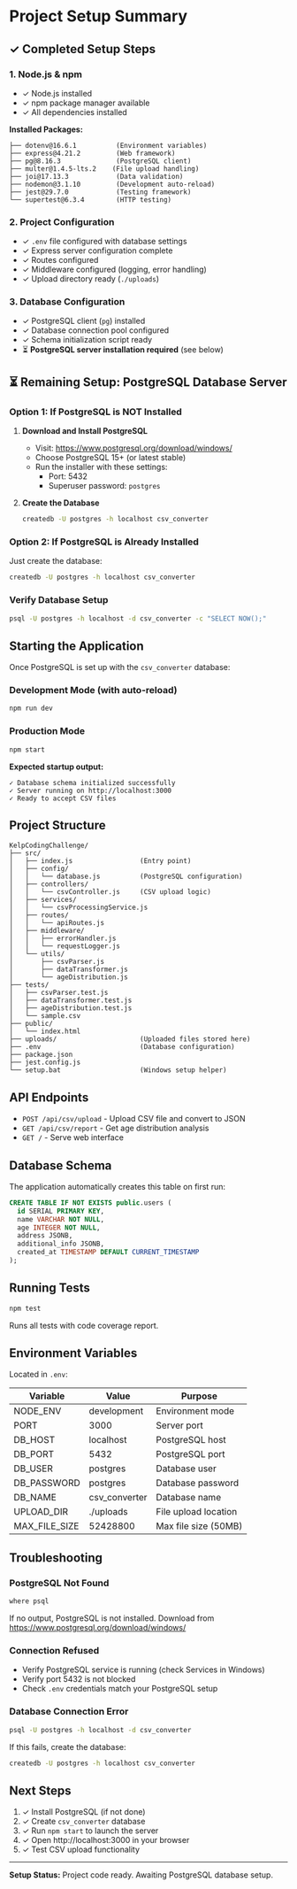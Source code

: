 # Project Setup Summary

## ✓ Completed Setup Steps

### 1. Node.js & npm
- ✓ Node.js installed
- ✓ npm package manager available
- ✓ All dependencies installed

**Installed Packages:**
```
├── dotenv@16.6.1          (Environment variables)
├── express@4.21.2         (Web framework)
├── pg@8.16.3              (PostgreSQL client)
├── multer@1.4.5-lts.2    (File upload handling)
├── joi@17.13.3            (Data validation)
├── nodemon@3.1.10         (Development auto-reload)
├── jest@29.7.0            (Testing framework)
└── supertest@6.3.4        (HTTP testing)
```

### 2. Project Configuration
- ✓ `.env` file configured with database settings
- ✓ Express server configuration complete
- ✓ Routes configured
- ✓ Middleware configured (logging, error handling)
- ✓ Upload directory ready (`./uploads`)

### 3. Database Configuration
- ✓ PostgreSQL client (`pg`) installed
- ✓ Database connection pool configured
- ✓ Schema initialization script ready
- ⏳ **PostgreSQL server installation required** (see below)

## ⏳ Remaining Setup: PostgreSQL Database Server

### Option 1: If PostgreSQL is NOT Installed

1. **Download and Install PostgreSQL**
   - Visit: https://www.postgresql.org/download/windows/
   - Choose PostgreSQL 15+ (or latest stable)
   - Run the installer with these settings:
     - Port: 5432
     - Superuser password: `postgres`

2. **Create the Database**
   ```cmd
   createdb -U postgres -h localhost csv_converter
   ```

### Option 2: If PostgreSQL is Already Installed

Just create the database:
```cmd
createdb -U postgres -h localhost csv_converter
```

### Verify Database Setup
```cmd
psql -U postgres -h localhost -d csv_converter -c "SELECT NOW();"
```

## Starting the Application

Once PostgreSQL is set up with the `csv_converter` database:

### Development Mode (with auto-reload)
```cmd
npm run dev
```

### Production Mode
```cmd
npm start
```

**Expected startup output:**
```
✓ Database schema initialized successfully
✓ Server running on http://localhost:3000
✓ Ready to accept CSV files
```

## Project Structure

```
KelpCodingChallenge/
├── src/
│   ├── index.js                 (Entry point)
│   ├── config/
│   │   └── database.js          (PostgreSQL configuration)
│   ├── controllers/
│   │   └── csvController.js     (CSV upload logic)
│   ├── services/
│   │   └── csvProcessingService.js
│   ├── routes/
│   │   └── apiRoutes.js
│   ├── middleware/
│   │   ├── errorHandler.js
│   │   └── requestLogger.js
│   └── utils/
│       ├── csvParser.js
│       ├── dataTransformer.js
│       └── ageDistribution.js
├── tests/
│   ├── csvParser.test.js
│   ├── dataTransformer.test.js
│   ├── ageDistribution.test.js
│   └── sample.csv
├── public/
│   └── index.html
├── uploads/                     (Uploaded files stored here)
├── .env                         (Database configuration)
├── package.json
├── jest.config.js
└── setup.bat                    (Windows setup helper)
```

## API Endpoints

- `POST /api/csv/upload` - Upload CSV file and convert to JSON
- `GET /api/csv/report` - Get age distribution analysis
- `GET /` - Serve web interface

## Database Schema

The application automatically creates this table on first run:

```sql
CREATE TABLE IF NOT EXISTS public.users (
  id SERIAL PRIMARY KEY,
  name VARCHAR NOT NULL,
  age INTEGER NOT NULL,
  address JSONB,
  additional_info JSONB,
  created_at TIMESTAMP DEFAULT CURRENT_TIMESTAMP
);
```

## Running Tests

```cmd
npm test
```

Runs all tests with code coverage report.

## Environment Variables

Located in `.env`:

| Variable | Value | Purpose |
|----------|-------|---------|
| NODE_ENV | development | Environment mode |
| PORT | 3000 | Server port |
| DB_HOST | localhost | PostgreSQL host |
| DB_PORT | 5432 | PostgreSQL port |
| DB_USER | postgres | Database user |
| DB_PASSWORD | postgres | Database password |
| DB_NAME | csv_converter | Database name |
| UPLOAD_DIR | ./uploads | File upload location |
| MAX_FILE_SIZE | 52428800 | Max file size (50MB) |

## Troubleshooting

### PostgreSQL Not Found
```cmd
where psql
```
If no output, PostgreSQL is not installed. Download from https://www.postgresql.org/download/windows/

### Connection Refused
- Verify PostgreSQL service is running (check Services in Windows)
- Verify port 5432 is not blocked
- Check `.env` credentials match your PostgreSQL setup

### Database Connection Error
```cmd
psql -U postgres -h localhost -d csv_converter
```
If this fails, create the database:
```cmd
createdb -U postgres -h localhost csv_converter
```

## Next Steps

1. ✓ Install PostgreSQL (if not done)
2. ✓ Create `csv_converter` database
3. ✓ Run `npm start` to launch the server
4. ✓ Open http://localhost:3000 in your browser
5. ✓ Test CSV upload functionality

---

**Setup Status:** Project code ready. Awaiting PostgreSQL database setup.

